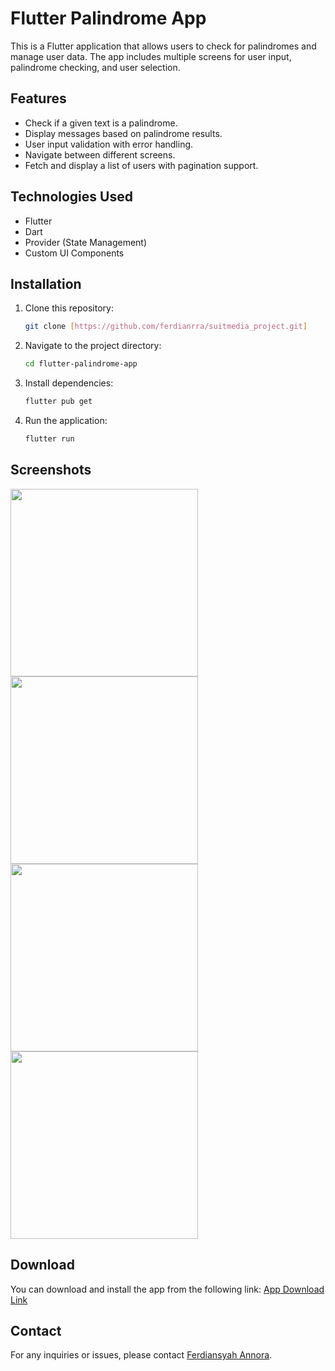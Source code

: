 # Flutter Palindrome App

This is a Flutter application that allows users to check for palindromes and manage user data. The app includes multiple screens for user input, palindrome checking, and user selection.

## Features
- Check if a given text is a palindrome.
- Display messages based on palindrome results.
- User input validation with error handling.
- Navigate between different screens.
- Fetch and display a list of users with pagination support.

## Technologies Used
- Flutter
- Dart
- Provider (State Management)
- Custom UI Components

## Installation
1. Clone this repository:
   ```sh
   git clone [https://github.com/ferdianrra/suitmedia_project.git]
   ```
2. Navigate to the project directory:
   ```sh
   cd flutter-palindrome-app
   ```
3. Install dependencies:
   ```sh
   flutter pub get
   ```
4. Run the application:
   ```sh
   flutter run
   ```

## Screenshots
<img src="https://github.com/user-attachments/assets/0a236e2c-35f0-48ad-b95d-58de82055235" width="300">
<img src="https://github.com/user-attachments/assets/8c7bf05d-20dd-45b3-b61b-fd0d9c1caaee" width="300">
<img src="https://github.com/user-attachments/assets/5eed329f-8ee5-427c-a9e0-2e2fb05e0134" width="300">
<img src="https://github.com/user-attachments/assets/9448cd69-0879-45ad-b523-4ede66d8f348" width="300">

## Download
You can download and install the app from the following link:
[App Download Link](https://drive.google.com/file/d/1F3YLptxSub9bjtnbdDCpINtCy7KSrofj/view?usp=sharing)

## Contact
For any inquiries or issues, please contact [Ferdiansyah Annora](mailto:ferdiansyah.annora@gmail.com).

